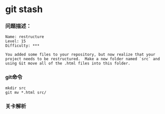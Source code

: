 # git stash

### 问题描述：

```text
Name: restructure
Level: 15
Difficulty: ***

You added some files to your repository, but now realize that your project needs to be restructured.  Make a new folder named `src` and using Git move all of the .html files into this folder.
```

### git命令

```shell
mkdir src
git mv *.html src/
```

### 关卡解析

> 
